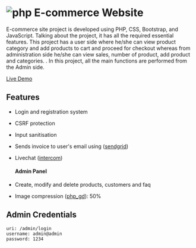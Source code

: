 # ![php](https://img.shields.io/badge/Php-8993BE?style=for-the-badge&logo=php&logoColor=white) E-commerce Website
E-commerce site project is developed using PHP, CSS, Bootstrap, and JavaScript. Talking about the project, it has all the required essential features. This project has a user side where he/she can view product category and add products to cart and proceed for checkout whereas from administration side he/she can view sales, number of product,  add product and categories. . In this project, all the main functions are performed from the Admin side.

[Live Demo](https://web.archive.org/web/20220907155514/https://tomiwa.com.ng/yemyem/)

## Features
- Login and registration system

- CSRF protection
- Input sanitisation
- Sends invoice to user's email using ([sendgrid](https://sendgrid.com))
- Livechat ([intercom](https://intercom.com))
    #### Admin Panel
- Create, modify and delete products, customers and faq

- Image compression ([php_gd](https://php.net/manual/en/book.image.php)): 50%





## Admin Credentials
```
uri: /admin/login
username: admin@admin
password: 1234
```


